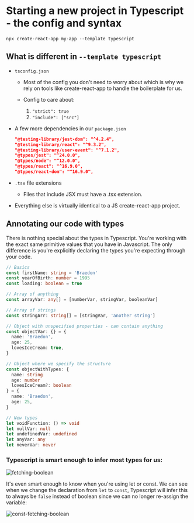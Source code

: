 # Starting a new project in Typescript - the config and syntax

`npx create-react-app my-app --template typescript`

## What is different in `--template typescript`

- `tsconfig.json`

  - Most of the config you don't need to worry about which is why we rely on tools like create-react-app to handle the boilerplate for us.

  - Config to care about:
    1. `"strict": true`
    2. `"include": ["src"]`

- A few more dependencies in our `package.json`

  ```json
  "@testing-library/jest-dom": "^4.2.4",
  "@testing-library/react": "^9.3.2",
  "@testing-library/user-event": "^7.1.2",
  "@types/jest": "^24.0.0",
  "@types/node": "^12.0.0",
  "@types/react": "^16.9.0",
  "@types/react-dom": "^16.9.0",
  ```

- `.tsx` file extensions

  - Files that include JSX must have a .tsx extension.

- Everything else is virtually identical to a JS create-react-app project.

## Annotating our code with types

There is nothing special about the types in Typescript. You're working with the exact same primitive values that you have in Javascript. The only difference is you're explicitly declaring the types you're expecting through your code.

```ts
// Basics
const firstName: string = 'Braedon'
const yearOfBirth: number = 1995
const loading: boolean = true

// Array of anything
const arrayVar: any[] = [numberVar, stringVar, booleanVar]

// Array of strings
const stringArr: string[] = [stringVar, 'another string']

// Object with unspecified properties - can contain anything
const objectVar: {} = {
  name: 'Braedon',
  age: 25,
  lovesIceCream: true,
}

// Object where we specify the structure
const objectWithTypes: {
  name: string
  age: number
  lovesIceCream?: boolean
} = {
  name: 'Braedon',
  age: 25,
}

// New types
let voidFunction: () => void
let nullVar: null
let undefinedVar: undefined
let anyVar: any
let neverVar: never
```

### Typescript is smart enough to infer most types for us:

![fetching-boolean](images/fetching-boolean.png)

It's even smart enough to know when you're using let or const. We can see when we change the declaration from `let` to `const`, Typescript will infer this to always be `false` instead of boolean since we can no longer re-assign the variable:

![const-fetching-boolean](images/const-fetching-boolean.png)
